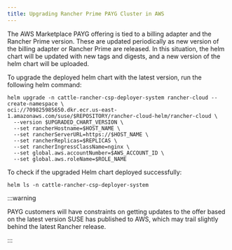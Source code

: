 ```yaml
---
title: Upgrading Rancher Prime PAYG Cluster in AWS
---
```


The AWS Marketplace PAYG offering is tied to a billing adapter and the Rancher Prime version. These are updated periodically as new version of the billing adapter or Rancher Prime are released. In this situation, the helm chart will be updated with new tags and digests, and a new version of the helm chart will be uploaded.

To upgrade the deployed helm chart with the latest version, run the following helm command:

```shell
helm upgrade -n cattle-rancher-csp-deployer-system rancher-cloud --create-namespace \
oci://709825985650.dkr.ecr.us-east-1.amazonaws.com/suse/$REPOSITORY/rancher-cloud-helm/rancher-cloud \
  --version $UPGRADED_CHART_VERSION \
  --set rancherHostname=$HOST_NAME \
  --set rancherServerURL=https://$HOST_NAME \
  --set rancherReplicas=$REPLICAS \
  --set rancherIngressClassName=nginx \
  --set global.aws.accountNumber=$AWS_ACCOUNT_ID \
  --set global.aws.roleName=$ROLE_NAME
```

To check if the upgraded Helm chart deployed successfully:

```shell
helm ls -n cattle-rancher-csp-deployer-system
```

:::warning

PAYG customers will have constraints on getting updates to the offer based on the latest version SUSE has published to AWS, which may trail slightly behind the latest Rancher release.

:::
